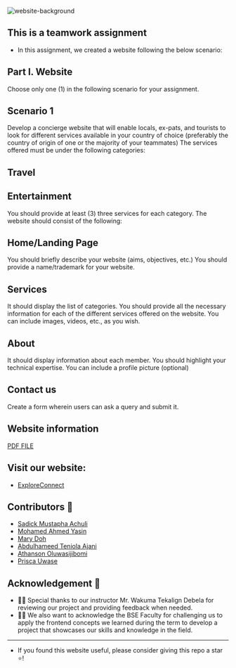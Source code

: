 ![website-background](https://github.com/Sadickachuli/html_css_contest_-group14-/assets/116743995/e5b44287-53d4-46c0-824c-b65ff7c50202)

## This is a teamwork assignment

- In this assignment, we created a website following the below scenario:

## Part I. Website
Choose only one (1) in the following scenario for your assignment.

## Scenario 1
Develop a concierge website that will enable locals, ex-pats, and tourists to look for different services available in your country of choice (preferably the country of origin of one or the majority of your teammates) The services offered must be under the following categories:

## Travel
## Entertainment
You should provide at least (3) three services for each category. The website should consist of the following:

## Home/Landing Page
You should briefly describe your website (aims, objectives, etc.)
You should provide a name/trademark for your website.

## Services
It should display the list of categories.
You should provide all the necessary information for each of the different services offered on the website.
You can include images, videos, etc., as you wish.

## About
It should display information about each member.
You should highlight your technical expertise.
You can include a profile picture (optional)

## Contact us
Create a form wherein users can ask a query and submit it.

## Website information

[PDF FILE]([Website-Report.pdf](https://github.com/Sadickachuli/html_css_contest_-group14-/blob/1301a34071603e2c47dacfa48b83eddb39f4eeee/Website-Report.pdf)
)

## Visit our website:

- [ExploreConnect](https://sadickachuli.github.io/html_css_contest_-group14-/)

<h2 id="contributors">Contributors 👥</h2>  

- [Sadick Mustapha Achuli](https://github.com/Sadickachuli)
- [Mohamed Ahmed Yasin](https://github.com/MohamedAYasin)
- [Mary Doh](https://github.com/MaryNayram)
- [Abdulhameed Teniola Ajani](https://github.com/Elhameed)
- [Athanson Oluwasijibomi](https://github.com/Atsijibomi)
- [Prisca Uwase](https://github.com/waseprisca0)

<h2 id="acknowledgement">Acknowledgement 🙏</h2> 

- 👏🏼 Special thanks to our instructor Mr. Wakuma Tekalign Debela for reviewing our project and providing feedback when needed.
- 👨‍🏫 We also want to acknowledge the BSE Faculty for challenging us to apply the frontend concepts we learned during the term to develop a project that showcases our skills and knowledge in the field.

----------
- If you found this website useful, please consider giving this repo a star ⭐️!
